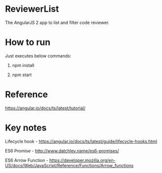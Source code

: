 # ReviewerList
The AngularJS 2 app to list and filter code reviewer.

# How to run
Just executes below commands:

1. npm install

2. npm start


# Reference
  https://angular.io/docs/ts/latest/tutorial/
  
# Key notes
  Lifecycle hook - https://angular.io/docs/ts/latest/guide/lifecycle-hooks.html
  
  ES6 Promise - http://www.datchley.name/es6-promises/
  
  ES6 Arrow Function - https://developer.mozilla.org/en-US/docs/Web/JavaScript/Reference/Functions/Arrow_functions
  

